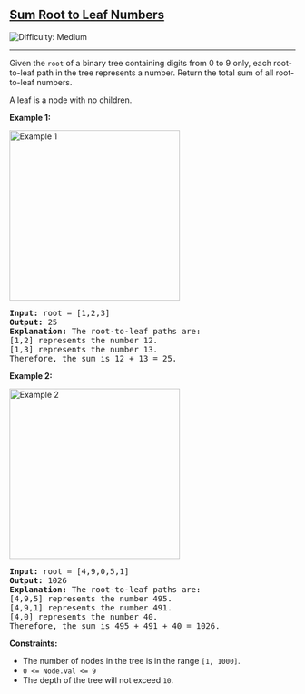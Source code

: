 <h2><a href="https://leetcode.com/problems/sum-root-to-leaf-numbers/">Sum Root to Leaf Numbers</a></h2>
<img src="https://img.shields.io/badge/Difficulty-Medium-yellow" alt="Difficulty: Medium" />
<hr>

<p>Given the <code>root</code> of a binary tree containing digits from 0 to 9 only, each root-to-leaf path in the tree represents a number. Return the total sum of all root-to-leaf numbers.</p>

<p>A leaf is a node with no children.</p>

<p><strong>Example 1:</strong></p>
<img alt="Example 1" src="https://assets.leetcode.com/uploads/2021/02/19/num1tree.jpg" style="width:300px; height:auto;" />
<pre>
<strong>Input:</strong> root = [1,2,3]
<strong>Output:</strong> 25
<strong>Explanation:</strong> The root-to-leaf paths are:
[1,2] represents the number 12.
[1,3] represents the number 13.
Therefore, the sum is 12 + 13 = 25.
</pre>

<p><strong>Example 2:</strong></p>
<img alt="Example 2" src="https://assets.leetcode.com/uploads/2021/02/19/num2tree.jpg" style="width:300px; height:auto;" />
<pre>
<strong>Input:</strong> root = [4,9,0,5,1]
<strong>Output:</strong> 1026
<strong>Explanation:</strong> The root-to-leaf paths are:
[4,9,5] represents the number 495.
[4,9,1] represents the number 491.
[4,0] represents the number 40.
Therefore, the sum is 495 + 491 + 40 = 1026.
</pre>

<p><strong>Constraints:</strong></p>
<ul>
  <li>The number of nodes in the tree is in the range <code>[1, 1000]</code>.</li>
  <li><code>0 <= Node.val <= 9</code></li>
  <li>The depth of the tree will not exceed <code>10</code>.</li>
</ul>
